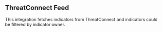 ## ThreatConnect Feed
This integration fetches indicators from ThreatConnect and indicators could be filtered by indicator owner.
